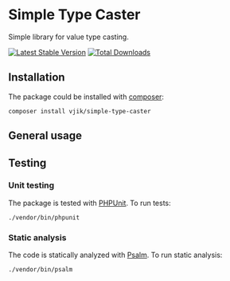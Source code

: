 # Simple Type Caster

Simple library for value type casting.


[![Latest Stable Version](https://poser.pugx.org/vjik/simple-type-caster/v/stable.png)](https://packagist.org/packages/vjik/simple-type-caster)
[![Total Downloads](https://poser.pugx.org/vjik/simple-type-caster/downloads.png)](https://packagist.org/packages/vjik/simple-type-caster)


## Installation

The package could be installed with [composer](https://getcomposer.org/download/):

```
composer install vjik/simple-type-caster
```

## General usage

## Testing

### Unit testing

The package is tested with [PHPUnit](https://phpunit.de/). To run tests:

```shell
./vendor/bin/phpunit
```

### Static analysis

The code is statically analyzed with [Psalm](https://psalm.dev/). To run static analysis:

```shell
./vendor/bin/psalm
```
